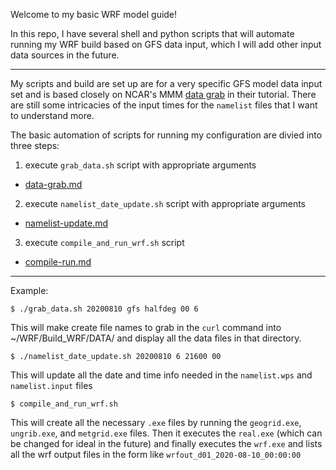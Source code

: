Welcome to my basic WRF model guide!

In this repo, I have several shell and python scripts that will automate running my WRF build based on GFS data input, which I will add other input data sources in the future.

---

My scripts and build are set up are for a very specific GFS model data input set and is based closely on NCAR's MMM <a href="https://www2.mmm.ucar.edu/wrf/OnLineTutorial/compilation_tutorial.php#STEP7">data grab</a> in their tutorial. There are still some intricacies of the input times for the ```namelist``` files that I want to understand more. 

The basic automation of scripts for running my configuration are divied into three steps:

1) execute ```grab_data.sh``` script with appropriate arguments
* <a href="https://github.com/MethaneRain/wrf-model-basics/blob/master/documentation/data-grab.md">data-grab.md</a>

2) execute ```namelist_date_update.sh``` script with appropriate arguments
* <a href="https://github.com/MethaneRain/wrf-model-basics/blob/master/documentation/namelist-update.md">namelist-update.md</a>

3) execute ```compile_and_run_wrf.sh``` script 
* <a href="https://github.com/MethaneRain/wrf-model-basics/blob/master/documentation/compile-run.md">compile-run.md</a>

---

Example:

```$ ./grab_data.sh 20200810 gfs halfdeg 00 6```

This will make create file names to grab in the ```curl``` command into ~/WRF/Build_WRF/DATA/ and display all the data files in that directory.

```$ ./namelist_date_update.sh 20200810 6 21600 00``` 

This will update all the date and time info needed in the ```namelist.wps``` and ```namelist.input``` files

```$ compile_and_run_wrf.sh```

This will create all the necessary ```.exe``` files by running the ```geogrid.exe```, ```ungrib.exe```, and ```metgrid.exe``` files. Then it executes the ```real.exe``` (which can be changed for ideal in the future) and finally executes the ```wrf.exe``` and lists all the wrf output files in the form like ```wrfout_d01_2020-08-10_00:00:00```
